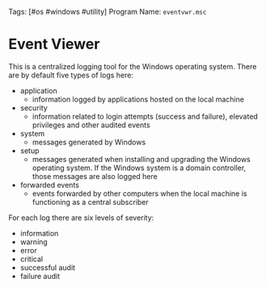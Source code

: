 Tags: [#os #windows #utility]
Program Name: `eventvwr.msc`

# Event Viewer

This is a centralized logging tool for the Windows operating system. There are by default five types of logs here:

- application
	- information logged by applications hosted on the local machine
- security
	- information related to login attempts (success and failure), elevated privileges and other audited events
- system
	- messages generated by Windows
- setup
	- messages generated when installing and upgrading the Windows operating system. If the Windows system is a domain controller, those messages are also logged here
- forwarded events
	- events forwarded by other computers when the local machine is functioning as a central subscriber

For each log there are six levels of severity:

- information
- warning
- error
- critical
- successful audit
- failure audit
